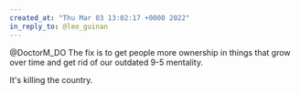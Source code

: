 ```yaml
---
created_at: "Thu Mar 03 13:02:17 +0000 2022"
in_reply_to: @leo_guinan
---
```


@DoctorM_DO The fix is to get people more ownership in things that grow over time and get rid of our outdated 9-5 mentality.

It's killing the country.
